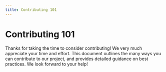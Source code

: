 ```yaml
---
title: Contributing 101
---
```


# Contributing 101

Thanks for taking the time to consider contributing! We very much appreciate your time and effort. This document outlines the many ways you can contribute to our project, and provides detailed guidance on best practices. We look forward to your help!